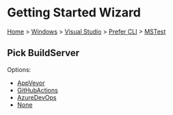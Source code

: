 # Getting Started Wizard

[Home](/docs/wiz/readme.md) > [Windows](Windows.md) > [Visual Studio](Windows_VisualStudio.md) > [Prefer CLI](Windows_VisualStudio_Cli.md) > [MSTest](Windows_VisualStudio_Cli_MSTest.md)

## Pick BuildServer

Options:
 * [AppVeyor](Windows_VisualStudio_Cli_MSTest_AppVeyor.md)
 * [GitHubActions](Windows_VisualStudio_Cli_MSTest_GitHubActions.md)
 * [AzureDevOps](Windows_VisualStudio_Cli_MSTest_AzureDevOps.md)
 * [None](Windows_VisualStudio_Cli_MSTest_None.md)
